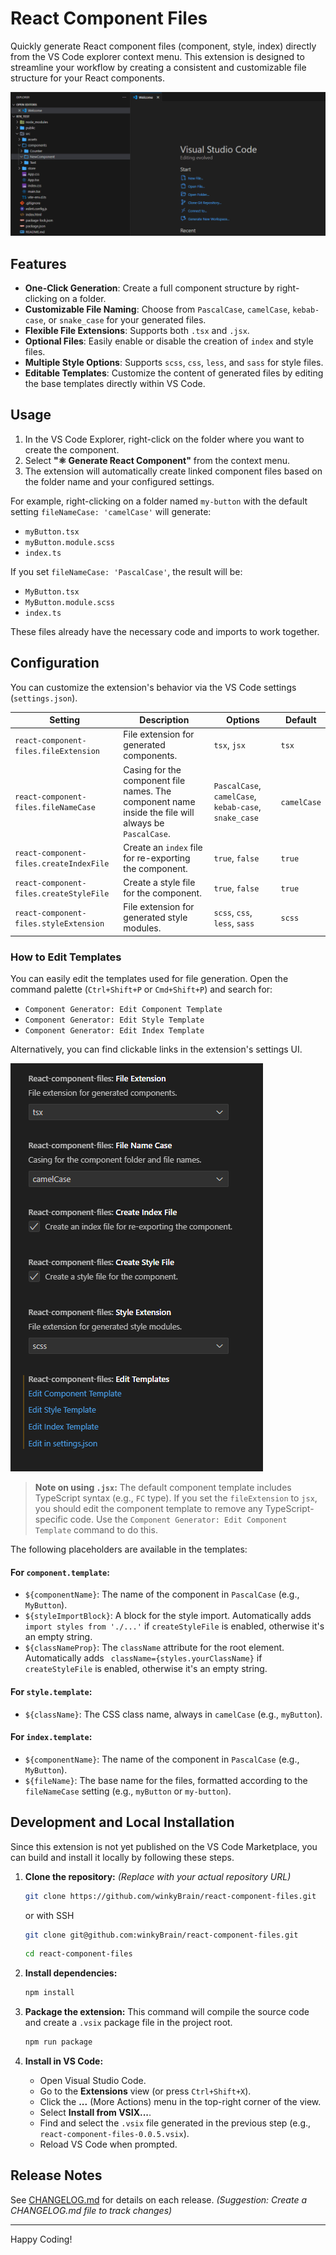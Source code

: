 
# React Component Files

Quickly generate React component files (component, style, index) directly from the VS Code explorer context menu. This extension is designed to streamline your workflow by creating a consistent and customizable file structure for your React components.

![Extension Demo](assets/demo.gif)

## Features

-   **One-Click Generation**: Create a full component structure by right-clicking on a folder.
-   **Customizable File Naming**: Choose from `PascalCase`, `camelCase`, `kebab-case`, or `snake_case` for your generated files.
-   **Flexible File Extensions**: Supports both `.tsx` and `.jsx`.
-   **Optional Files**: Easily enable or disable the creation of `index` and style files.
-   **Multiple Style Options**: Supports `scss`, `css`, `less`, and `sass` for style files.
-   **Editable Templates**: Customize the content of generated files by editing the base templates directly within VS Code.

## Usage

1.  In the VS Code Explorer, right-click on the folder where you want to create the component.
2.  Select **"⚛️ Generate React Component"** from the context menu.
3.  The extension will automatically create linked component files based on the folder name and your configured settings.

For example, right-clicking on a folder named `my-button` with the default setting `fileNameCase: 'camelCase'` will generate:
-   `myButton.tsx`
-   `myButton.module.scss`
-   `index.ts`

If you set `fileNameCase: 'PascalCase'`, the result will be:
-   `MyButton.tsx`
-   `MyButton.module.scss`
-   `index.ts`

These files already have the necessary code and imports to work together.

## Configuration

You can customize the extension's behavior via the VS Code settings (`settings.json`).

| Setting | Description | Options | Default |
|---|---|---|---|
| `react-component-files.fileExtension` | File extension for generated components. | `tsx`, `jsx` | `tsx` |
| `react-component-files.fileNameCase` | Casing for the component file names. The component name inside the file will always be `PascalCase`. | `PascalCase`, `camelCase`, `kebab-case`, `snake_case` | `camelCase` |
| `react-component-files.createIndexFile` | Create an `index` file for re-exporting the component. | `true`, `false` | `true` |
| `react-component-files.createStyleFile` | Create a style file for the component. | `true`, `false` | `true` |
| `react-component-files.styleExtension` | File extension for generated style modules. | `scss`, `css`, `less`, `sass` | `scss` |

### How to Edit Templates

You can easily edit the templates used for file generation. Open the command palette (`Ctrl+Shift+P` or `Cmd+Shift+P`) and search for:

-   `Component Generator: Edit Component Template`
-   `Component Generator: Edit Style Template`
-   `Component Generator: Edit Index Template`

Alternatively, you can find clickable links in the extension's settings UI.

![Extension Settings](assets/settings.png)

> **Note on using `.jsx`:** The default component template includes TypeScript syntax (e.g., `FC` type). If you set the `fileExtension` to `jsx`, you should edit the component template to remove any TypeScript-specific code. Use the `Component Generator: Edit Component Template` command to do this.

The following placeholders are available in the templates:
#### For `component.template`:
-   `${componentName}`: The name of the component in `PascalCase` (e.g., `MyButton`).
-   `${styleImportBlock}`: A block for the style import. Automatically adds `import styles from './...'` if `createStyleFile` is enabled, otherwise it's an empty string.
-   `${classNameProp}`: The `className` attribute for the root element. Automatically adds ` className={styles.yourClassName}` if `createStyleFile` is enabled, otherwise it's an empty string.

#### For `style.template`:
-   `${className}`: The CSS class name, always in `camelCase` (e.g., `myButton`).

#### For `index.template`:
-   `${componentName}`: The name of the component in `PascalCase` (e.g., `MyButton`).
-   `${fileName}`: The base name for the files, formatted according to the `fileNameCase` setting (e.g., `myButton` or `my-button`).

## Development and Local Installation

Since this extension is not yet published on the VS Code Marketplace, you can build and install it locally by following these steps.

1.  **Clone the repository:**
    *(Replace with your actual repository URL)*
    ```bash
    git clone https://github.com/winkyBrain/react-component-files.git
    ```
    or with SSH
    ```bash
    git clone git@github.com:winkyBrain/react-component-files.git
    ```
    ```bash
    cd react-component-files
    ```

3.  **Install dependencies:**
    ```bash
    npm install
    ```

4.  **Package the extension:**
    This command will compile the source code and create a `.vsix` package file in the project root.
    ```bash
    npm run package
    ```

5.  **Install in VS Code:**
    -   Open Visual Studio Code.
    -   Go to the **Extensions** view (or press `Ctrl+Shift+X`).
    -   Click the **...** (More Actions) menu in the top-right corner of the view.
    -   Select **Install from VSIX...**.
    -   Find and select the `.vsix` file generated in the previous step (e.g., `react-component-files-0.0.5.vsix`).
    -   Reload VS Code when prompted.

## Release Notes

See [CHANGELOG.md](CHANGELOG.md) for details on each release.
*(Suggestion: Create a CHANGELOG.md file to track changes)*

---

Happy Coding!
